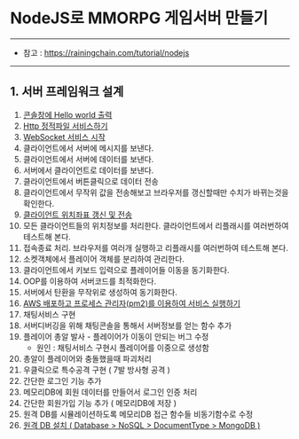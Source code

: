# NodeJS로 MMORPG 게임서버 만들기
---

- 참고 : https://rainingchain.com/tutorial/nodejs

---

## 1. 서버 프레임워크 설계
001. [콘솔창에 Hello world 출력](./001.md)
002. [Http 정적파일 서비스하기](./002.md)
003. [WebSocket 서비스 시작](./003.md)
004. 클라이언트에서 서버에 메시지를 보낸다.
005. 클라이언트에서 서버에 데이터를 보낸다.
006. 서버에서 클라이언트로 데이터를 보낸다.
007. 클라이언트에서 버튼클릭으로 데이터 전송
008. 클라이언트에서 무작위 값을 전송해보고 브라우저를 갱신할때만 수치가 바뀌는것을 확인한다.
009. [클라이언트 위치좌표 갱신 및 전송](./009.md)
010. 모든 클라이언트들의 위치정보를 처리한다. 클라이언트에서 리플래시를 여러번하여 테스트해 본다.
011. 접속종료 처리. 브라우저를 여러개 실행하고 리플래시를 여러번하여 테스트해 본다.
012. 소켓객체에서 플레이어 객체를 분리하여 관리한다.
013. 클라이언트에서 키보드 입력으로 플레이어들 이동을 동기화한다.
014. OOP를 이용하여 서버코드를 최적화한다.
015. 서버에서 탄환을 무작위로 생성하여 동기화한다.
016. [AWS 배포하고 프로세스 관리자(pm2)를 이용하여 서비스 실행하기](./016.md)
017. 채팅서비스 구현
018. 서버디버깅을 위해 채팅콘솔을 통해서 서버정보를 얻는 함수 추가
019. 플레이어 총알 발사
    - 플레이어가 이동이 안되는 버그 수정
        - 원인 : 채팅서비스 구현시 플레이어를 이중으로 생성함
020. 총알이 플레이어와 충돌했을때 파괴처리
021. 우클릭으로 특수공격 구현 ( 7발 방사형 공격 )
022. 간단한 로그인 기능 추가
023. 메모리DB에 회원 데이터를 만들어서 로그인 인증 처리
024. 간단한 회원가입 기능 추가 ( 메모리DB에 저장 )
025. 원격 DB를 시뮬레이션하도록 메모리DB 접근 함수들 비동기함수로 수정
026. [원격 DB 설치 ( Database > NoSQL > DocumentType > MongoDB )](./026.md)